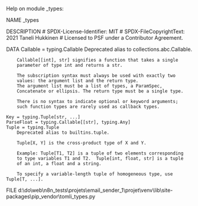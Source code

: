 Help on module _types:

NAME
    _types

DESCRIPTION
    # SPDX-License-Identifier: MIT
    # SPDX-FileCopyrightText: 2021 Taneli Hukkinen
    # Licensed to PSF under a Contributor Agreement.

DATA
    Callable = typing.Callable
        Deprecated alias to collections.abc.Callable.

        Callable[[int], str] signifies a function that takes a single
        parameter of type int and returns a str.

        The subscription syntax must always be used with exactly two
        values: the argument list and the return type.
        The argument list must be a list of types, a ParamSpec,
        Concatenate or ellipsis. The return type must be a single type.

        There is no syntax to indicate optional or keyword arguments;
        such function types are rarely used as callback types.

    Key = typing.Tuple[str, ...]
    ParseFloat = typing.Callable[[str], typing.Any]
    Tuple = typing.Tuple
        Deprecated alias to builtins.tuple.

        Tuple[X, Y] is the cross-product type of X and Y.

        Example: Tuple[T1, T2] is a tuple of two elements corresponding
        to type variables T1 and T2.  Tuple[int, float, str] is a tuple
        of an int, a float and a string.

        To specify a variable-length tuple of homogeneous type, use Tuple[T, ...].

FILE
    d:\do\web\n8n_tests\projets\email_sender_1\projet\venv\lib\site-packages\pip\_vendor\tomli\_types.py



